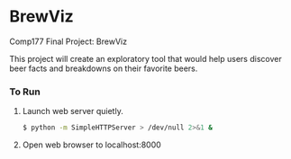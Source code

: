 # BrewViz
Comp177 Final Project: BrewViz

This project will create an exploratory tool that would help users discover beer facts and breakdowns on their favorite beers.

### To Run
1. Launch web server quietly.

    ```sh
    $ python -m SimpleHTTPServer > /dev/null 2>&1 &
    ```

2. Open web browser to localhost:8000